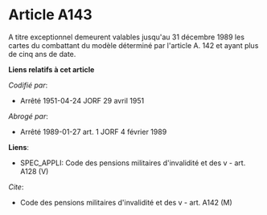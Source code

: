 # Article A143

A titre exceptionnel demeurent valables jusqu'au 31 décembre 1989 les cartes du combattant du modèle déterminé par l'article
A. 142 et ayant plus de cinq ans de date.

**Liens relatifs à cet article**

_Codifié par_:

  - Arrêté 1951-04-24 JORF 29 avril 1951

_Abrogé par_:

  - Arrêté 1989-01-27 art. 1 JORF 4 février 1989

**Liens**:

  - SPEC_APPLI: Code des pensions militaires d'invalidité et des v - art. A128 (V)

_Cite_:

  - Code des pensions militaires d'invalidité et des v - art. A142 (M)
